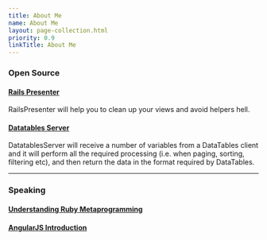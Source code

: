 ```yaml
---
title: About Me
name: About Me
layout: page-collection.html
priority: 0.9
linkTitle: About Me
---
```


### Open Source

#### [Rails Presenter](http://dfmonaco.github.io/rails_presenter/)

RailsPresenter will help you to clean up your views and avoid helpers hell.

#### [Datatables Server](http://dfmonaco.github.io/datatables_server/)

DatatablesServer will receive a number of variables from a DataTables client and it will perform all the required processing (i.e. when paging, sorting, filtering etc), and then return the data in the format required by DataTables.

<hr>

### Speaking

#### [Understanding Ruby Metaprogramming](http://dfmonaco.github.com/understanding_ruby_metaprogramming/#/)
#### [AngularJS Introduction](http://dfmonaco.github.io/angularjs-slides/#/)
